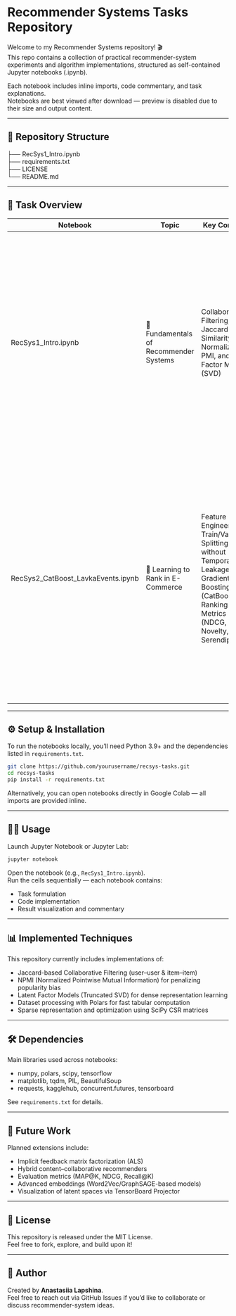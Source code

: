 # Recommender Systems Tasks Repository

Welcome to my Recommender Systems repository! 🎬  
This repo contains a collection of practical recommender-system experiments and algorithm implementations, structured as self-contained Jupyter notebooks (.ipynb).  

Each notebook includes inline imports, code commentary, and task explanations.  
Notebooks are best viewed after download — preview is disabled due to their size and output content.  

---

## 📂 Repository Structure  

├── RecSys1_Intro.ipynb  
├── requirements.txt  
├── LICENSE  
└── README.md  

---

## 📑 Task Overview  

| Notebook | Topic | Key Concepts | Notes |
|----------|-------|--------------|-------|
| RecSys1_Intro.ipynb | 🎥 Fundamentals of Recommender Systems | Collaborative Filtering, Jaccard Similarity, Normalized PMI, and Latent Factor Models (SVD) | Implemented base recommender structure and several collaborative filtering variants (user–user, item–item). Explored Jaccard and NPMI similarities, SVD-based latent models. Tasks are inspired by the [Yandex Data School (ШАД) RecSys course](https://github.com/yandexdataschool/recsys_course). The experiments were primarily conducted on IMDb movie data, but the codebase is flexible enough for anime or other domains. |
| RecSys2_CatBoost_LavkaEvents.ipynb | 🛒 Learning to Rank in E-Commerce | Feature Engineering, Train/Validation Splitting without Temporal Leakage, Gradient Boosting (CatBoost), Ranking Metrics (NDCG, Novelty, Serendipity) | Worked with real user interaction logs from the Yandex Lavka app. Built time-aware training sets, engineered behavioral features (CTR, personalized purchase frequency), trained a CatBoost ranking model, and evaluated recommendations using ranking metrics such as NDCG@K, Novelty@K, and Serendipity@K. Demonstrated how relevance and diversity trade-offs influence user experience. |
---

## ⚙️ Setup & Installation  

To run the notebooks locally, you’ll need Python 3.9+ and the dependencies listed in `requirements.txt`.

```bash
git clone https://github.com/yourusername/recsys-tasks.git
cd recsys-tasks
pip install -r requirements.txt
```

Alternatively, you can open notebooks directly in Google Colab — all imports are provided inline.

---

## 🧑‍💻 Usage

Launch Jupyter Notebook or Jupyter Lab:

```bash
jupyter notebook
```

Open the notebook (e.g., `RecSys1_Intro.ipynb`).  
Run the cells sequentially — each notebook contains:

- Task formulation  
- Code implementation  
- Result visualization and commentary  

---

## 📊 Implemented Techniques

This repository currently includes implementations of:

- Jaccard-based Collaborative Filtering (user–user & item–item)  
- NPMI (Normalized Pointwise Mutual Information) for penalizing popularity bias  
- Latent Factor Models (Truncated SVD) for dense representation learning  
- Dataset processing with Polars for fast tabular computation  
- Sparse representation and optimization using SciPy CSR matrices  

---

## 🛠 Dependencies

Main libraries used across notebooks:

- numpy, polars, scipy, tensorflow  
- matplotlib, tqdm, PIL, BeautifulSoup  
- requests, kagglehub, concurrent.futures, tensorboard  

See `requirements.txt` for details.

---

## 🌟 Future Work

Planned extensions include:

- Implicit feedback matrix factorization (ALS)  
- Hybrid content–collaborative recommenders  
- Evaluation metrics (MAP@K, NDCG, Recall@K)  
- Advanced embeddings (Word2Vec/GraphSAGE-based models)  
- Visualization of latent spaces via TensorBoard Projector  

---

## 📜 License

This repository is released under the MIT License.  
Feel free to fork, explore, and build upon it!

---

## 👤 Author

Created by **Anastasiia Lapshina**.  
Feel free to reach out via GitHub Issues if you’d like to collaborate or discuss recommender-system ideas.
